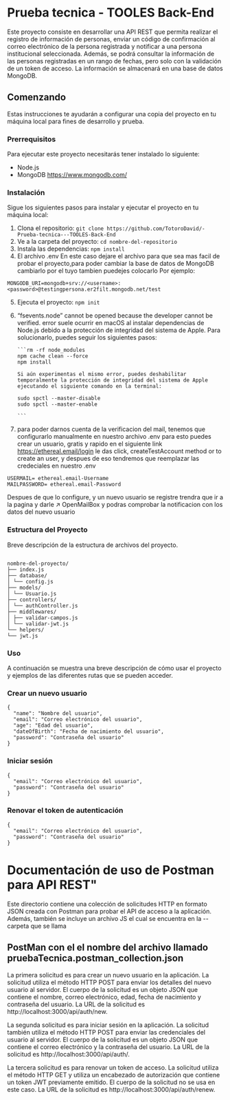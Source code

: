 # Prueba tecnica - TOOLES Back-End

Este proyecto consiste en desarrollar una API REST que permita realizar el registro de información de personas, enviar un código de confirmación al correo electrónico de la persona registrada y notificar a una persona institucional seleccionada. Además, se podrá consultar la información de las personas registradas en un rango de fechas, pero solo con la validación de un token de acceso. La información se almacenará en una base de datos MongoDB.

## Comenzando

Estas instrucciones te ayudarán a configurar una copia del proyecto en tu máquina local para fines de desarrollo y prueba.

### Prerrequisitos

Para ejecutar este proyecto necesitarás tener instalado lo siguiente:

- Node.js
- MongoDB
  https://www.mongodb.com/

### Instalación

Sigue los siguientes pasos para instalar y ejecutar el proyecto en tu máquina local:

1. Clona el repositorio: `git clone https://github.com/TotoroDavid/-Prueba-tecnica---TOOLES-Back-End`
2. Ve a la carpeta del proyecto: `cd nombre-del-repositorio`
3. Instala las dependencias: `npm install`
4. El archivo .env En este caso dejare el archivo para que sea mas facil de probar el proyecto,para poder cambiar la base de datos de MongoDB cambiarlo por el tuyo tambien puedejes colocarlo Por ejemplo:

```
MONGODB_URI=mongodb+srv://<username>:<password>@testingpersona.er2filt.mongodb.net/test

```

5.  Ejecuta el proyecto: `npm init`
6.  “fsevents.node” cannot be opened because the developer cannot be verified.
    error suele ocurrir en macOS al instalar dependencias de Node.js debido a la protección de integridad del sistema de Apple. Para solucionarlo, puedes seguir los siguientes pasos:

        ```rm -rf node_modules
        npm cache clean --force
        npm install

        Si aún experimentas el mismo error, puedes deshabilitar temporalmente la protección de integridad del sistema de Apple ejecutando el siguiente comando en la terminal:

        sudo spctl --master-disable
        sudo spctl --master-enable

        ```

7.  para poder darnos cuenta de la verificacion del mail, tenemos que configurarlo manualmente en nuestro archivo .env
    para esto puedes crear un usuario, gratis y rapido en el siguiente link
    https://ethereal.email/login
    le das click,
    createTestAccount method or to create an user,
    y despues de eso tendremos que reemplazar las credeciales en nuestro .env

```
USERMAIL= ethereal.email-Username
MAILPASSWORD= ethereal.email-Password

```

Despues de que lo configure, y un nuevo usuario se registre trendra que ir a la pagina y darle ↗ OpenMailBox y podras comprobar la notificacion con los datos del nuevo usuario

### Estructura del Proyecto

Breve descripción de la estructura de archivos del proyecto.

```

nombre-del-proyecto/
├── index.js
├── database/
│ └── config.js
├── models/
│ └── Usuario.js
├── controllers/
│ └── authController.js
├── middlewares/
│ ├── validar-campos.js
│ └── validar-jwt.js
└── helpers/
└── jwt.js

```

### Uso

A continuación se muestra una breve descripción de cómo usar el proyecto y ejemplos de las diferentes rutas que se pueden acceder.

### Crear un nuevo usuario

```POST /api/auth/new
{
  "name": "Nombre del usuario",
  "email": "Correo electrónico del usuario",
  "age": "Edad del usuario",
  "dateOfBirth": "Fecha de nacimiento del usuario",
  "password": "Contraseña del usuario"
}
```

### Iniciar sesión

```POST /api/auth
{
  "email": "Correo electrónico del usuario",
  "password": "Contraseña del usuario"
}
```

### Renovar el token de autenticación

```POST /api/auth
{
  "email": "Correo electrónico del usuario",
  "password": "Contraseña del usuario"
}
```

# Documentación de uso de Postman para API REST"

Este directorio contiene una colección de solicitudes HTTP en formato JSON creada con Postman para probar el API de acceso a la aplicación. Además, también se incluye un archivo JS el cual se encuentra en la --carpeta que se llama

## PostMan con el el nombre del archivo llamado pruebaTecnica.postman_collection.json

La primera solicitud es para crear un nuevo usuario en la aplicación. La solicitud utiliza el método HTTP POST para enviar los detalles del nuevo usuario al servidor. El cuerpo de la solicitud es un objeto JSON que contiene el nombre, correo electrónico, edad, fecha de nacimiento y contraseña del usuario. La URL de la solicitud es http://localhost:3000/api/auth/new.

La segunda solicitud es para iniciar sesión en la aplicación. La solicitud también utiliza el método HTTP POST para enviar las credenciales del usuario al servidor. El cuerpo de la solicitud es un objeto JSON que contiene el correo electrónico y la contraseña del usuario. La URL de la solicitud es http://localhost:3000/api/auth/.

La tercera solicitud es para renovar un token de acceso. La solicitud utiliza el método HTTP GET y utiliza un encabezado de autorización que contiene un token JWT previamente emitido. El cuerpo de la solicitud no se usa en este caso. La URL de la solicitud es http://localhost:3000/api/auth/renew.
